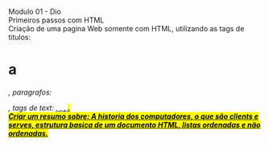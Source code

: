 <p align="left">Modulo 01 - Dio<br>Primeiros passos com HTML<br>Criação de uma pagina Web somente com HTML, utilizando as tags de titulos: <code><h1></code> a <h6>, paragrafos: <p>, tags de text: <u>, <i>, <strong>, <mark>.<br>    Criar um resumo sobre: A historia dos computadores, o que são clients e serves, estrutura basica de um documento HTML, listas ordenadas e não ordenadas.</p>

###
